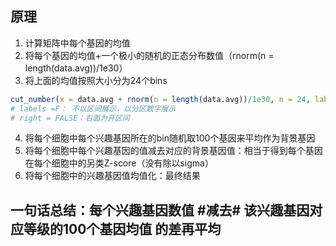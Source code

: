 ## 原理
1. 计算矩阵中每个基因的均值
2. 将每个基因的均值+一个极小的随机的正态分布数值（rnorm(n = length(data.avg))/1e30）
3. 将上面的均值按照大小分为24个bins
```r
cut_number(x = data.avg + rnorm(n = length(data.avg))/1e30, n = 24, labels = FALSE, right = FALSE)
# labels =F： 不以区间展示，以分区数字展示
# right = FALSE：右面为开区间
```
4. 将每个细胞中每个兴趣基因所在的bin随机取100个基因来平均作为背景基因
5. 将每个细胞中每个兴趣基因的值减去对应的背景基因值：相当于得到每个基因在每个细胞中的另类Z-score（没有除以sigma）
6. 将每个细胞中的兴趣基因值均值化：最终结果

## 一句话总结：每个兴趣基因数值      #减去#        该兴趣基因对应等级的100个基因均值        的差再平均
